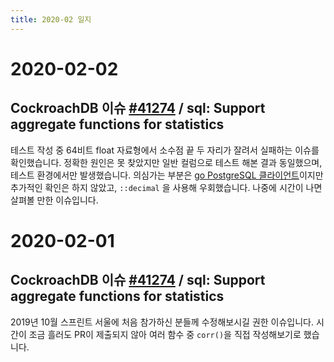 ```yaml
---
title: 2020-02 일지
---
```


# 2020-02-02

## CockroachDB 이슈 [#41274](https://github.com/cockroachdb/cockroach/issues/41274) / sql: Support aggregate functions for statistics

테스트 작성 중 64비트 float 자료형에서 소수점 끝 두 자리가 잘려서 실패하는 이슈를 확인했습니다. 정확한 원인은 못 찾았지만 일반 컬럼으로 테스트 해본 결과 동일했으며, 테스트 환경에서만 발생했습니다. 의심가는 부분은 [go PostgreSQL 클라이언트](https://github.com/lib/pq)이지만 추가적인 확인은 하지 않았고, `::decimal` 을 사용해 우회했습니다. 나중에 시간이 나면 살펴볼 만한 이슈입니다.

# 2020-02-01

## CockroachDB 이슈 [#41274](https://github.com/cockroachdb/cockroach/issues/41274) / sql: Support aggregate functions for statistics

2019년 10월 스프린트 서울에 처음 참가하신 분들께 수정해보시길 권한 이슈입니다. 시간이 조금 흘러도 PR이 제출되지 않아 여러 함수 중 `corr()`을 직접 작성해보기로 했습니다.